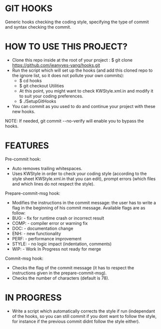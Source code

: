 GIT HOOKS
=========================================================================================================

Generic hooks checking the coding style, specifying the type of commit and syntax checking the commit.



HOW TO USE THIS PROJECT?
=========================================================================================================

- Clone this repo inside at the root of your project : $ git clone https://github.com/jeanyves-yang/hooks.git
- Run the script which will set up the hooks (and add this cloned repo to the ignore list, so it does not pollute your own commits): 
  - $ cd hooks
  - $ git checkout Utilities
  - At this point, you might want to check KWStyle.xml.in and modify it to suit your coding preferences.
  - $ ./SetupGitHooks 
- You can commit as you used to do and continue your project with these new hooks. 

NOTE: If needed, git commit --no-verify will enable you to bypass the hooks.


FEATURES
=========================================================================================================

Pre-commit hook: 
- Auto removes trailing whitespaces.
- Uses KWStyle in order to check your coding style (according to the style sheet KWStyle.xml.in that you can edit), prompt errors (which files and which lines do not respect the style).

Prepare-commit-msg hook:
- Modifies the instructions in the commit message: the user has to write a flag in the beginning of his commit message. 
Available flags are as follow:
- BUG: - fix for runtime crash or incorrect result
- COMP: - compiler error or warning fix
- DOC: - documentation change
- ENH: - new functionality
- PERF: - performance improvement
- STYLE: - no logic impact (indentation, comments)
- WIP: - Work In Progress not ready for merge

Commit-msg hook:
- Checks the flag of the commit message (it has to respect the instructions given in the prepare-commit-msg).
- Checks the number of characters (default is 78).

IN PROGRESS
=========================================================================================================

- Write a script which automatically corrects the style if run (independant of the hooks, so you can still commit if you dont want to follow the style, for instance if the previous commit didnt follow the style either). 

